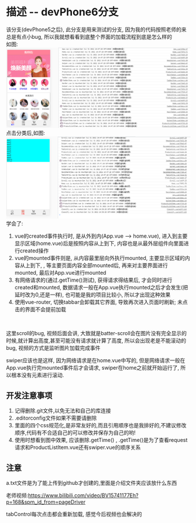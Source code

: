 # 描述 -- devPhone6分支
该分支(devPhone5之后), 此分支是用来测试的分支, 因为我的代码按照老师的来总是有点小bug, 所以我就想看看到底整个界面的加载流程到底是怎么样的
<br/>
如图:
![](1.png)
<br/>
点击分类后,如图:
![](2.png)
<br/>
学会了:

1. vue的created事件执行时, 是从外到内(App.vue --> home.vue), 进入到主要显示区域(home.vue)后是按照内容从上到下, 内容也是从最外层组件向里面进行created操作
2. vue的mounted事件则是, 从内容最里层向外执行mounted, 主要显示区域的内容从上到下, , 等主要页面内容全部mounted后, 再来对主要界面进行mounted, 最后对App.vue进行mounted
3. 有网络请求的(通过.getTime()测试), 获得请求得结果后, 才会同时进行created和mounted, 数据请求一般在App.vue执行mounted之后才会发生(把延时改为0,还是一样), 也可能是我的项目比较小, 所以才出现这种效果
4. 使用vue-router, 切换tabbar会卸载其它界面, 导致再次进入页面时刷新; 未点击的界面不会提前加载

<br/>

这里scroll的bug, 视频后面会讲, 大致就是batter-scroll会在图片没有完全显示的时候,就计算出高度,甚至可能没有请求就计算了高度, 所以会出现老是不能滚动的bug, 视频的方式是监听图片加载完成事件

swiper应该也是这样, 因为网络请求是在home.vue中写的, 但是网络请求一般在App.vue执行完mounted事件后才会请求, swiper在home之前就开始运行了, 所以根本没有元素进行滚动.

## 开发注意事项
1. 记得删除.git文件,以免无法和自己的库连接
2. .editorconfig文件如果不需要请删除
3. 里面的四个css规范化,是非常友好的,而且引用顺序也是我排好的,不建议修改顺序,代码有不合适自己的可以修改并保存为自己的哟!
4. 使用时想看到图中效果, 应该删除.getTime() , .getTime()是为了查看request请求和ProductListItem.vue还有swiper.vue的顺序关系

## 注意
a.txt文件是为了能上传到github才创建的,里面是介绍文件夹应该放什么东西

老师视频:https://www.bilibili.com/video/BV15741177Eh?p=168&spm_id_from=pageDriver

tabControl每次点击都会重新加载, 感觉今后视频也会解决的

